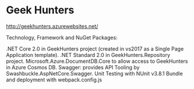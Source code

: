 # Geek Hunters

http://geekhunters.azurewebsites.net/

Technology, Framework and NuGet Packages:

.NET Core 2.0 in GeekHunters project (created in vs2017 as a Single Page Application template).
.NET Standard 2.0 in GeekHunters.Repository project.
Microsoft.Azure.DocumentDB.Core to allow access to GeekHunters in Azure Cosmos DB.
Swagger: provides API Tooling by Swashbuckle.AspNetCore.Swagger.
Unit Testing with NUnit v3.8.1
Bundle and deployment with webpack.config.js

